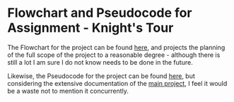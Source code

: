 # Flowchart and Pseudocode for Assignment - Knight's Tour


The Flowchart for the project can be found [here](https://viewer.diagrams.net/?tags=%7B%7D&highlight=0000ff&edit=_blank&layers=1&nav=1&title=Software%20Flowchart.drawio#R7V1bd9u4Ef41Ot0%2B2IcXkZIfbcVJXKepN3bq5CkHIiEJa4pgSMiy%2B%2BuLG28AJNG0KNFu92QTEaRAcGb4zcyHATRwJ8unTylIFv%2FEIYwGjhU%2BDdwPA8exh44zYH%2Bs8Fm0jHzZME9RKC8qG27Rf6BstGTrCoUwq11IMI4ISuqNAY5jGJBaG0hTvK5fNsNR%2Fa4JmEOt4TYAkd56j0KyEK1jzyrbP0M0X%2BR3ti15Zgnyi2VDtgAhXlea3MuBO0kxJuLT8mkCIya8XC7iex83nC0GlsKYNPnCxe%2FPn27%2BvIvs8Prblf%2BPH%2FDx8upEKuMRRCv5wHKw5DmXwCNMCaIC%2BQKmMLrBGSIIx%2FTUFBOClwP3Ir%2FgPEJzdoLghLYuyDKiBzb9SJ88YZ0tn%2BbMSE6nIEPBaYKj5znr6YJ9mmCchlxX3gX9Qx9lYg08ev8JOzod2bUGfnTqKcejeoNdfl87ql0sGhzeQP%2BIAUUoZmO26KEuaSl89uTwqdIkJf8J4iUk6TO9RJ51crOQr8EwP16XRuWNZduialC5pQFpyPOi71LX9INUt1n18C769%2Fl1FqXBj%2BsQXYTfv10mJ66m%2Bls8I2v6lLT1JsV%2FsdfJsU7o%2F9cxG9DfMvrxDq9S%2Bs9kAbNMXDeN4FIzGioWwjRPUvwAJzjCKW2PMRPpxQxFkdJUMZYZjomEAWeYH8uObYO1LVEYspMXQDYEVEsw3Y%2FabDqEqtpcXWu%2B5ehaG3altKGmtLsFYorgfwEGmDCGKWAdzSK8DhYgJRz3mNbIAta1SYQ2A6nNJNemdcV6Yx8AIXCZEBTP%2BeVMyzh6ZN2gmOn%2FeQ6W8JQZRnUc7BS1gBQuYcTEGYF0DvmJkPkCNJuhYBURcUthaBMxvhTSocJixBTWH2GMYBxAcQkb2ALIAQTRKoShfPAH%2BJwPMYQxJrB44BDOU8g%2B4BnvcplEkIOYbKEmQrJ6h%2FzhiHikQo70MX2wZOAWT7OksDDd7KvY1%2FAN0Kx3o52vF4jA2wQE7J5rCqi0LcWrmA18b3jljr2a4dve6NTTbN91TYhlOfmlezd%2FTzP%2Fa6p19%2Fz9KkJ1HLavQ5BJC05XCOTvjhhKIdgbxFTF%2B4oKBo4benAcDjV90TNjZ%2Br6fkdSHetSdQ4p1VG3Up3NZk4QmKQa%2BlPf60iqRRB%2FLKmOO5bqOIBmqU7H3tDrCAGK4OJYUs21WhUr%2B9u6ikVESL0tCyf2DskRnJFtgLx%2F8HVUg3YMXnBkDNu7Er69QfgfVxEPta5YdLNkzit8jyqwxyYV2KYXoDsdGLJmroOvmLx%2FDTiuQf6WQf5uZwCkp65lvnpLeMajyL0i8BBki0I%2BHPCzOuCrdEU4C08z3uuRopWh8go4ugMwvgCdZaG2nobS1CgiMl2vid7%2FvcL5iZOMJ%2FY0XLdsO3ni0snP009z9i99ezBPWUVqWSSN%2F7rNb0GHLO4ivrBXl34UhToGMsioUL%2B7zMrWUytNsDAOzxmlOjDxNnXcqbA4NjtLZZU%2B%2F2An6RPIw5%2F1ww9P8rviiMnGKQ5vYIrog7KETFzzhEilO3r0s3Km7IodPO%2FCwgyv0gBuE460d8JoDNIAmWBYY5V1Q6jSfgZF520pjABBj3Uu2qR7eYcbjPjrJ%2B1srNiZGhKKB5dfcirUsdKP7SoINFI6EoLROuKWWDz1K4zTlB69EG%2BsDXgzSSHgXBHjkO5RzDh6ph%2BqnhKD3inwuI2BpzNP0iBFawk71hbYsbeAzhHgZdQUXoa9ghdfgZdxW3ix1QizM3i59ifkYfgB%2FfwQff7h3px9D84vTvSUioaT4YpRzlYJGAEHil9TDNKwCiM084oDQSe%2FCg8U0%2B0DPniHxAejagyZ1mYpWy%2BX8h5kpvEzYwNRfmYQ2llXQtPTowaYWqRFdl1irP2GzQKlMW9xLLewwnxG3NkNxBJQ7SqcFuBqBtQSvJtHjPsH4m1m2RMc1uI89XVsCsQaoquTzx0DsZ5W1qKzdR6drTI%2BH6lOxlmJmI0MUZZE4Pk0g%2BTXEofwj7%2B%2FA2h27Aaxm2kmqDNs1jPGW0iqagppyhZn1DOKqeaBICkz6khhXGox19rH71%2B%2B3E6%2BXV5%2BfQfacr0G2rIPqa0G83avCbT7hu%2Fb8GUnvHu9gnfXUm1JIYGawrtqlI6ndNQxvOtZvAIYsSD8ROlHCmcwFZUsHDvKmPv%2B6ms1AH%2FzYDEc9Q0sOs7K3wRYeA3BYtQrsBg6G2zppWChGuWhY8EzzQQ%2FwBmryWQVXBF9iKxAilUGB4Kyk2Vb7DBh89C8hO0POGcFapPPl7e3F1%2FOJ9cMTFiPFpPVpPjL%2Bvbp4j1EikoSbyo1PWwSbyoY2Cec9I3k22bPuzm%2BfuGJRgnZLfGkoDtys1TNrWuSz1A48T9nhPkKil0%2B7axfNqikvl7beSyV3xh2N49lFr%2FOzJ0HAUyIcGLMl6E4WZUF27wwWzLOUtj5fLiUM3VvSxyuIpAiwjRS1IHPcLBin3mFc14HnaF5%2FB5cnGoRQ0Ol4YF9nKkkYie8vB3SdewPdyGZaZ7%2B1VDVEwhSU%2Bf2btBSsezs1LfK%2F5SRdQ1IOodXRNmPFFLANIIMRLJVsBCjyrGEz6znKyqqKJX9XlFtZ2K1Rv0Mq6GSlJ9cRiYvE4iWcTKAYVeEcXISUNsmHBN5%2Bm9pr9Pbgy1XDc1NsDU8KGz9nxYs3fLOsMjuFzE49HaEM01ByVNXJ6oBVtcwpDOD9wsU8RVcmHAK0BgJ8WAnEmvXyAKUyX%2FIQaxyKUOZMAXrjWhlUcvFxfcLRnID6cj4hHsGOAV4XUQgeKh1KBZSspuycYHwL8CWFOVwBgFHVMyWvL0DZPPUyNq0oOagFGbXlUVvA9makphOvwoXPRXZ1FqJxiymMjXuqh11jWw6jfkNygJnARwpDDCHIklb5gvs8%2FP0pEwMmfQXiMPGJpTh0MIiqBDxkiQgX6S3DS5atmcAlwOXJR2I0bRfBhQFmfQCUGoPLk5TcLH7RSd5SjWz27Zu0VdRSl1w0TG4ODqd9D0mKCrAJI9yFjxxS1nMAUuoKRikLIEBmiF2alKcneEowmuRrmVQFjjKiIumZ8x238Xcq0pLH51JcloxSW2Iaqe%2BFKMxUz2qUtV2V%2BjSOCnr14SJpzortZi5cVLm74CprtFF54buFmL6NSdmBEkNBsWmGhxdUp45IbmjRloshbSmTAu2AJmpzJdEkLOWuZSZIpJBDor5ax1WQidBGVUStxlgI%2BJrJGvUd150VrJNxSxxIPJHJCCSj8CwcPPtIZtGNh09JXMa7HJQQbYgAlmGgjZZWT0AGjVMy5Roa9RhXta40LhfjJMaOmmTuI3BbbzB7R4K3F7GDrzCFOsEgdOOIXC6M8XmUXzP%2FOwbNEXjFnyGOWHu1MTmU4m4bRmXl3VNASc8xX5fRY18jd3kDhDUI3w5c1M6QkFAlDM7AduJD8W0S2X6OL8T7yQnIF7lJntQHeUbqqNGXU3BGPW%2F33D%2F9XUo1tipQZZljbZjFj1oNe277W3YjUa9AiPb2mBVL54eVktduqu6NIpfj%2FmDfAVOOfvxwDcQ%2FBWmOOliIeQxtq5SUGF0yJpJoyL2Oy%2FbWZXZNiPqybvpKoHCqPUuCOpL3l0Fo1GsL9ojrsFa2D28Nmo1i3%2BmvzfGbW1VLmNv740prt%2F3zjQiokoFZVFyIGJf1TwGSxAMyunhJAL8CCl8RYbCooymxtl2v%2BPEgfYEtPuGrPqM3He5ENEU%2F9Jw%2BxGFJX0lr6ntBWDNCsfH6wxoIBSQ4tqHuKDZpclMobhfmIL5XBDyuB6RRxBksnyhtqiBagLUzUUE4q80DGWznqNsc6jSVSZDcUzbjHVmKB0uW7AHmwiCI1YQbMPTajy%2B7a3qic8fqqjTtlxz6B%2FX57dbtdBdWfHbMVwDrbUtquqJ4aprfUdtZ4%2FUgmW%2Fu9kjs%2BE6muF%2BxGlQbspeuEVlcW8Wg%2BSEtVUSS%2Bl0oZx2Mri%2F0nkuaLeR6PrjEqQP2qXihtSnxwTNnvOYjM%2BQL8Cj8MxTsUNBOQiSAurKuE%2BujKsSEeSP8%2Bb9sFp6ZfTDBw3YDKtm9uqHW0JTGxhsD2eG5YNb37ue4JlaWTxqXaKsmmV3Jcpmueo0bcGMcR4eRHNM4%2FsFY%2Barv7YhkYMXMVeAq55l8BAfVFExkW767QOKEtefHT0BPNJWp0dbCWoWgt8QUPpF5hWWksNA29o9dxMvcSg80Qnee0kPMBxYQhCXGxyYIqYl5j%2BCA4IUZ%2BXkXc5ILEG8AmJD%2BAJbGN1wQoOkE0Hcs2vifS4%2B6AvCjI%2BPMC8rdHmnCGPYbWnrq9ATiFEXiY%2FVqt7WENPd2gOzXFutgOmYO2hpuhvNcLd19WvPXHUSiR63NS%2FFFY4PPFVsWNpyxxzTVIS3xW%2BpKRbXj1%2FmUu1yD15otEmxtR8L1A2rxc9k0MPyd0OFPstfX3Uv%2Fws%3D), and projects the planning of the full scope of the project to a reasonable degree - although there is still a lot I am sure I do not know needs to be done in the future.

Likewise, the Pseudocode for the project can be found [here](pseudocude-lite.md), but considering the extensive documentation of the [main project](/Software-Development/Assignments/Software/completed-knight-tour-prototype.py/), I feel it would be a waste not to mention it concurrently.
